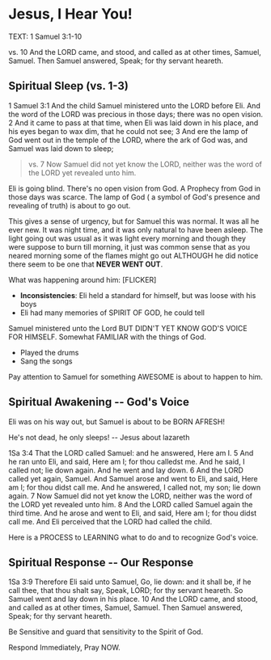 # Jesus, I Hear You!

TEXT: 1 Samuel 3:1-10

vs. 10 And the LORD came, and stood, and called as at other times, Samuel, Samuel. Then Samuel answered, Speak; for thy servant heareth.

## Spiritual Sleep (vs. 1-3)

1 Samuel 3:1 And the child Samuel ministered unto the LORD before Eli. And the word of the LORD was precious in those days; there was no open vision. 2 And it came to pass at that time, when Eli was laid down in his place, and his eyes began to wax dim, that he could not see; 3 And ere the lamp of God went out in the temple of the LORD, where the ark of God was, and Samuel was laid down to sleep;

> vs. 7 Now Samuel did not yet know the LORD, neither was the word of the LORD yet revealed unto him.

Eli is going blind. There's no open vision from God. A Prophecy from God in those days was scarce. The lamp of God ( a symbol of God's presence and revealing of truth) is about to go out. 

This gives a sense of urgency, but for Samuel this was normal. It was all he ever new. It was night time, and it was only natural to have been asleep. The light going out was usual as it was light every morning and though they were suppose to burn till morning, it just was common sense that as you neared morning some of the flames might go out ALTHOUGH he did notice there seem to be one that **NEVER WENT OUT**.

What was happening around him: [FLICKER]
* **Inconsistencies**: Eli held a standard for himself, but was loose with his boys
* Eli had many memories of SPIRIT OF GOD, he could tell

Samuel ministered unto the Lord BUT DIDN'T YET KNOW GOD'S VOICE FOR HIMSELF. Somewhat FAMILIAR with the things of God.
* Played the drums
* Sang the songs

Pay attention to Samuel for something AWESOME is about to happen to him.

## Spiritual Awakening -- God's Voice

Eli was on his way out, but Samuel is about to be BORN AFRESH!

He's not dead, he only sleeps! -- Jesus about lazareth

1Sa 3:4 That the LORD called Samuel: and he answered, Here am I. 5 And he ran unto Eli, and said, Here am I; for thou calledst me. And he said, I called not; lie down again. And he went and lay down. 6 And the LORD called yet again, Samuel. And Samuel arose and went to Eli, and said, Here am I; for thou didst call me. And he answered, I called not, my son; lie down again. 7 Now Samuel did not yet know the LORD, neither was the word of the LORD yet revealed unto him. 8 And the LORD called Samuel again the third time. And he arose and went to Eli, and said, Here am I; for thou didst call me. And Eli perceived that the LORD had called the child.

Here is a PROCESS to LEARNING what to do and to recognize God's voice.


## Spiritual Response -- Our Response

1Sa 3:9 Therefore Eli said unto Samuel, Go, lie down: and it shall be, if he call thee, that thou shalt say, Speak, LORD; for thy servant heareth. So Samuel went and lay down in his place. 10 And the LORD came, and stood, and called as at other times, Samuel, Samuel. Then Samuel answered, Speak; for thy servant heareth.

Be Sensitive and guard that sensitivity to the Spirit of God.

Respond Immediately, Pray NOW.

